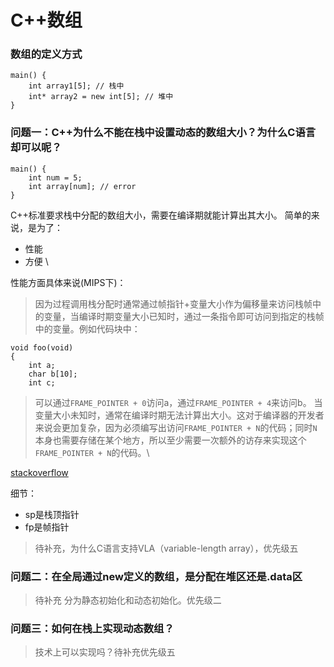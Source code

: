 # C++数组

### 数组的定义方式

```
main() {
    int array1[5]; // 栈中
    int* array2 = new int[5]; // 堆中
}
```
### 问题一：C++为什么不能在栈中设置动态的数组大小？为什么C语言却可以呢？
```
main() {
    int num = 5;
    int array[num]; // error
}
```
C++标准要求栈中分配的数组大小，需要在编译期就能计算出其大小。
简单的来说，是为了：
- 性能
- 方便 \

性能方面具体来说(MIPS下)：
> 因为过程调用栈分配时通常通过帧指针+变量大小作为偏移量来访问栈帧中的变量，当编译时期变量大小已知时，通过一条指令即可访问到指定的栈帧中的变量。例如代码块中：
```
void foo(void)
{
    int a;
    char b[10];
    int c;
```
> 可以通过``FRAME_POINTER + 0``访问a，通过``FRAME_POINTER + 4``来访问b。
> 当变量大小未知时，通常在编译时期无法计算出大小。这对于编译器的开发者来说会更加复杂，因为必须编写出访问``FRAME_POINTER + N``的代码；同时``N``本身也需要存储在某个地方，所以至少需要一次额外的访存来实现这个``FRAME_POINTER + N``的代码。\

[stackoverflow](https://stackoverflow.com/questions/4341570/why-does-a-c-c-compiler-need-know-the-size-of-an-array-at-compile-time)

细节：
- sp是栈顶指针
- fp是帧指针

> 待补充，为什么C语言支持VLA（variable-length array），优先级五

### 问题二：在全局通过new定义的数组，是分配在堆区还是.data区

> 待补充
> 分为静态初始化和动态初始化。优先级二

### 问题三：如何在栈上实现动态数组？

> 技术上可以实现吗？待补充优先级五
